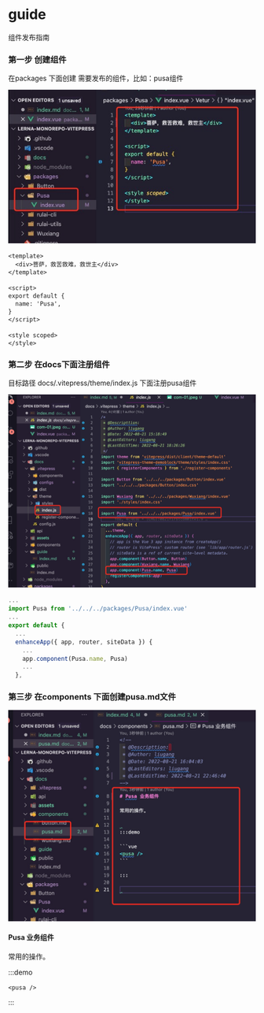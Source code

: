 # guide

组件发布指南

### 第一步 创建组件
在packages 下面创建 需要发布的组件，比如：pusa组件

![Image text](../assets/images/com-01.jpeg)

```vue
<template>
  <div>菩萨，救苦救难，救世主</div>
</template>

<script>
export default {
  name: 'Pusa',
}
</script>

<style scoped>
</style>
```

### 第二步 在docs下面注册组件

目标路径  docs/.vitepress/theme/index.js  下面注册pusa组件

![Image text](../assets/images/com-02.jpeg)

```javascript
...
import Pusa from '../../../packages/Pusa/index.vue'
...
export default {
  ...
  enhanceApp({ app, router, siteData }) {
    ...
    app.component(Pusa.name, Pusa)
    ...
  },
```

### 第三步 在components 下面创建pusa.md文件

![Image text](../assets/images/com-03.jpeg)

####  Pusa 业务组件

常用的操作。


:::demo

```vue
<pusa />
```

:::
